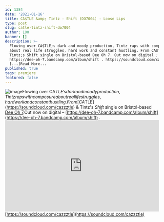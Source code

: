 ```yaml
---
id: 1384
date: '2021-01-16'
title: CA$TLE &amp; Tintz - Shift (DO7004) - Loose Lips
type: post
slug: catle-tintz-shift-do7004
author: 100
banner: []
description: >-
  Flowing over CA$TLE;s dark and moody production, Tintz raps with composure
  about real life struggles, hard work and constant hustling. From CA$TLE;&amp;
  Tintz;s Shift single on Bristol-based Dee Oh 7. Out now on digital ;
  https://dee-oh-7.bandcamp.com/album/shift . https://soundcloud.com/cazzztle
  [...]Read More...
published: true
tags: premiere
featured: false
---
```

![image](../undefined)Flowing over CA$TLE's dark and moody production, Tintz raps with composure about real life struggles, hard work and constant hustling.From [CA$TLE](https://soundcloud.com/cazzztle) & Tintz's _Shift_ single on Bristol-based [Dee Oh 7](https://dee-oh-7.bandcamp.com).Out now on digital – [https://dee-oh-7.bandcamp.com/album/shift](https://dee-oh-7.bandcamp.com/album/shift) .<iframe width='100%' height='300' scrolling='no' frameborder='no' allow='autoplay' src='https://w.soundcloud.com/player/?url=https%3A//api.soundcloud.com/tracks/966812449&color=%23ff5500&auto_play=false&hide_related=false&show_comments=true&show_user=true&show_reposts=false&show_teaser=true'></iframe>[https://soundcloud.com/cazzztle](https://soundcloud.com/cazzztle)